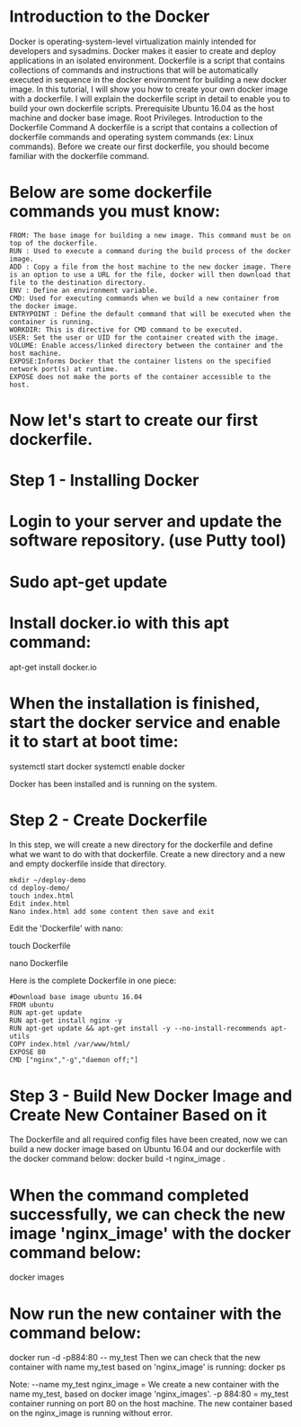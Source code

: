 # Introduction to the Docker

Docker is operating-system-level virtualization mainly intended for developers and sysadmins. Docker makes it easier to create and deploy applications in an isolated environment. 
 Dockerfile is a script that contains collections of commands and instructions that will be automatically executed in sequence in the docker environment for building a new docker image.
In this tutorial, I will show you how to create your own docker image with a dockerfile. I will explain the dockerfile script in detail to enable you to build your own dockerfile scripts.
Prerequisite
Ubuntu 16.04 as the host machine and docker base image.
Root Privileges.
Introduction to the Dockerfile Command
A dockerfile is a script that contains a collection of dockerfile commands and operating system commands (ex: Linux commands). Before we create our first dockerfile, you should become familiar with the dockerfile command.
 
  
# Below are some dockerfile commands you must know:
```
FROM: The base image for building a new image. This command must be on top of the dockerfile.
RUN : Used to execute a command during the build process of the docker image.
ADD : Copy a file from the host machine to the new docker image. There is an option to use a URL for the file, docker will then download that file to the destination directory.
ENV : Define an environment variable.
CMD: Used for executing commands when we build a new container from the docker image.
ENTRYPOINT : Define the default command that will be executed when the container is running.
WORKDIR: This is directive for CMD command to be executed.
USER: Set the user or UID for the container created with the image.
VOLUME: Enable access/linked directory between the container and the host machine.
EXPOSE:Informs Docker that the container listens on the specified network port(s) at runtime.
EXPOSE does not make the ports of the container accessible to the host.
```
# Now let's start to create our first dockerfile.
 
# Step 1 - Installing Docker

# Login to your server and update the software repository. (use Putty tool)
 
# Sudo apt-get update

# Install docker.io with this apt command:
apt-get install docker.io

# When the installation is finished, start the docker service and enable it to start at boot time:

systemctl start docker
systemctl enable docker

Docker has been installed and is running on the system.
 
# Step 2 - Create Dockerfile

In this step, we will create a new directory for the dockerfile and define what we want to do with that dockerfile.
Create a new directory and a new and empty dockerfile inside that directory.
```
mkdir ~/deploy-demo
cd deploy-demo/
touch index.html
Edit index.html
Nano index.html add some content then save and exit
```
 
Edit the 'Dockerfile' with nano:

touch Dockerfile

nano Dockerfile

Here is the complete Dockerfile in one piece:
```
#Download base image ubuntu 16.04
FROM ubuntu
RUN apt-get update
RUN apt-get install nginx -y
RUN apt-get update && apt-get install -y --no-install-recommends apt-utils
COPY index.html /var/www/html/
EXPOSE 80
CMD ["nginx","-g","daemon off;"]								
```
# Step 3 - Build New Docker Image and Create New Container Based on it

The Dockerfile and all required config files have been created, now we can build a new docker image based on Ubuntu 16.04 and our dockerfile with the docker command below:
docker build -t nginx_image .

# When the command completed successfully, we can check the new image 'nginx_image' with the docker command below:

docker images

# Now run the new container with the command below:

docker run -d -p884:80 -- my_test
Then we can check that the new container with name my_test based on 'nginx_image' is running:
docker ps

Note:
--name my_test nginx_image = We create a new container with the name my_test, based on docker image 'nginx_images'.
-p 884:80 = my_test container running on port 80 on the host machine.
The new container based on the nginx_image is running without error.

